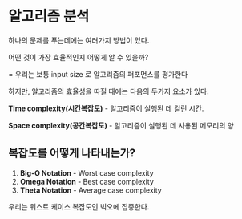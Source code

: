 # 알고리즘 분석

하나의 문제를 푸는데에는 여러가지 방법이 있다.

어떤 것이 가장 효율적인지 어떻게 알 수 있을까?

= 우리는 보통 input size 로 알고리즘의 퍼포먼스를 평가한다

하지만, 알고리즘의 효율성을 따질 때에는 다음의 두가지 요소가 있다.

**Time complexity(시간복잡도)** - 알고리즘이 실행된 데 걸린 시간.  

**Space complexity(공간복잡도)** - 알고리즘이 실행된 데 사용된 메모리의 양

## 복잡도를 어떻게 나타내는가?

1. **Big-O Notation** - Worst case complexity
2. **Omega Notation** - Best case complexity
3. **Theta Notation** - Average case complexity

우리는 워스트 케이스 복잡도인 빅오에 집중한다.